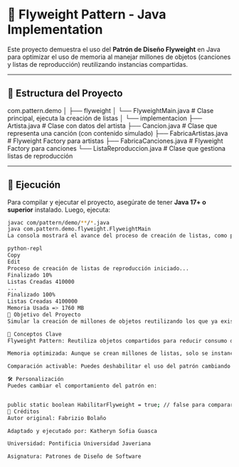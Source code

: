 # 🎵 Flyweight Pattern - Java Implementation

Este proyecto demuestra el uso del **Patrón de Diseño Flyweight** en Java para optimizar el uso de memoria al manejar millones de objetos (canciones y listas de reproducción) reutilizando instancias compartidas.

---

## 📁 Estructura del Proyecto

com.pattern.demo
│
├── flyweight
│ └── FlyweightMain.java # Clase principal, ejecuta la creación de listas
│
└── implementacion
├── Artista.java # Clase con datos del artista
├── Cancion.java # Clase que representa una canción (con contenido simulado)
├── FabricaArtistas.java # Flyweight Factory para artistas
├── FabricaCanciones.java # Flyweight Factory para canciones
└── ListaReproduccion.java # Clase que gestiona listas de reproducción



---

## 🚀 Ejecución

Para compilar y ejecutar el proyecto, asegúrate de tener **Java 17+ o superior** instalado. Luego, ejecuta:

```bash
javac com/pattern/demo/**/*.java
java com.pattern.demo.flyweight.FlyweightMain
La consola mostrará el avance del proceso de creación de listas, como por ejemplo:

python-repl
Copy
Edit
Proceso de creación de listas de reproducción iniciado...
Finalizado 10%
Listas Creadas 410000
...
Finalizado 100%
Listas Creadas 4100000
Memoria Usada => 1760 MB
🎯 Objetivo del Proyecto
Simular la creación de millones de objetos reutilizando los que ya existen (mismo nombre de canción o artista), ahorrando memoria mediante el patrón Flyweight.

🧠 Conceptos Clave
Flyweight Pattern: Reutiliza objetos compartidos para reducir consumo de memoria.

Memoria optimizada: Aunque se crean millones de listas, solo se instancian una cantidad limitada de canciones/artistas.

Comparación activable: Puedes deshabilitar el uso del patrón cambiando la variable HabilitarFlyweight en FabricaCanciones.

🛠 Personalización
Puedes cambiar el comportamiento del patrón en:


public static boolean HabilitarFlyweight = true; // false para comparar sin Flyweight
📌 Créditos
Autor original: Fabrizio Bolaño

Adaptado y ejecutado por: Katheryn Sofia Guasca

Universidad: Pontificia Universidad Javeriana

Asignatura: Patrones de Diseño de Software
